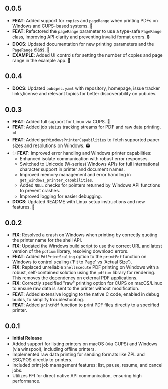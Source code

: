 
## 0.0.5

* **FEAT**: Added support for `copies` and `pageRange` when printing PDFs on Windows and CUPS-based systems. 🔢
* **FEAT**: Refactored the `pageRange` parameter to use a type-safe `PageRange` class, improving API clarity and preventing invalid format errors. 🔒
* **DOCS**: Updated documentation for new printing parameters and the `PageRange` class. 📝
* **EXAMPLE**: Added UI controls for setting the number of copies and page range in the example app. 🎨

## 0.0.4

* **DOCS**: Updated `pubspec.yaml` with repository, homepage, issue tracker links,license and relevant topics for better discoverability on pub.dev.

## 0.0.3

* **FEAT**: Added full support for Linux via CUPS. 🚀
* **FEAT**: Added job status tracking streams for PDF and raw data printing. 📊
* **FEAT**: Added `getWindowsPrinterCapabilities` to fetch supported paper sizes and resolutions on Windows. 🖨️
* ✨ **FEAT**: Improved error handling and Windows printer capabilities:
    *   Enhanced isolate communication with robust error responses.
    *   Switched to Unicode (W-series) Windows APIs for full international character support in printer and document names.
    *   Improved memory management and error handling in `get_windows_printer_capabilities`.
    *   Added `NULL` checks for pointers returned by Windows API functions to prevent crashes.
    *   Improved logging for easier debugging.
* **DOCS**: Updated README with Linux setup instructions and new features. 📝

## 0.0.2

* **FIX**: Resolved a crash on Windows when printing by correctly quoting the printer name for the shell API.
* **FIX**: Updated the Windows build script to use the correct URL and latest version of the `pdfium` library, resolving download errors.
* **FEAT**: Added `PdfPrintScaling` option to the `printPdf` function on Windows to control scaling ('Fit to Page' vs 'Actual Size').
* **FIX**: Replaced unreliable `ShellExecute` PDF printing on Windows with a robust, self-contained solution using the `pdfium` library for rendering. This removes the dependency on external PDF applications.
* **FIX**: Correctly specified "raw" printing option for CUPS on macOS/Linux to ensure raw data is sent to the printer without modification.
* **FEAT**: Added extensive logging to the native C code, enabled in debug builds, to simplify troubleshooting.
* **FEAT**: Added `printPdf` function to print PDF files directly to a specified printer.

## 0.0.1

* **Initial Release**
* Added support for listing printers on macOS (via CUPS) and Windows (via winspool), including offline printers.
* Implemented raw data printing for sending formats like ZPL and ESC/POS directly to printers.
* Included print job management features: list, pause, resume, and cancel jobs.
* Utilizes FFI for direct native API communication, ensuring high performance.
